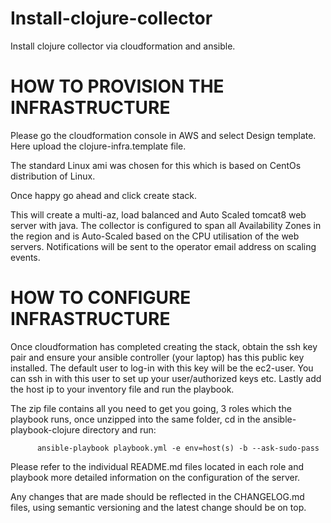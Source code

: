 # Install-clojure-collector
Install clojure collector via cloudformation and ansible.

# HOW TO PROVISION THE INFRASTRUCTURE

Please go the cloudformation console in AWS and select Design template. Here upload the clojure-infra.template file.

The standard Linux ami was chosen for this which is based on CentOs distribution of Linux.

Once happy go ahead and click create stack.

This will create a multi-az, load balanced and Auto Scaled tomcat8 web server with java. The collector is configured to span all Availability Zones in the region and is Auto-Scaled based on the CPU utilisation of the web servers. Notifications will be sent to the operator email address on scaling events.

# HOW TO CONFIGURE INFRASTRUCTURE

Once cloudformation has completed creating the stack, obtain the ssh key pair and ensure your ansible controller (your laptop) has this public key installed.
The default user to log-in with this key will be the ec2-user. You can ssh in with this user to set up your user/authorized keys etc.
Lastly add the host ip to your inventory file and run the playbook.

The zip file contains all you need to get you going, 3 roles which the playbook runs, once unzipped into the same folder, cd in the ansible-playbook-clojure directory and run:


          ansible-playbook playbook.yml -e env=host(s) -b --ask-sudo-pass


Please refer to the individual README.md files located in each role and playbook more detailed information on the configuration of the server.

Any changes that are made should be reflected in the CHANGELOG.md files, using semantic versioning and the latest change should be on top.

